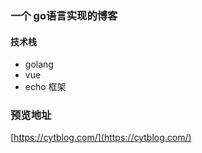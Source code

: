 ### 一个 go语言实现的博客 
#### 技术栈
- golang
- vue
- echo 框架
### 预览地址
[https://cytblog.com/](https://cytblog.com/)
